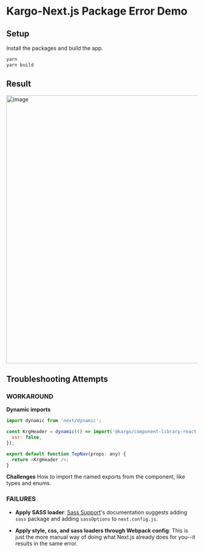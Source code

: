# Kargo-Next.js Package Error Demo
## Setup

Install the packages and build the app.

```bash
yarn
yarn build
```

## Result

<img width="706" alt="image" src="https://user-images.githubusercontent.com/6026454/233450178-9d9ff11b-2e25-4c21-8d39-e8fb16a18b98.png">

## Troubleshooting Attempts

### WORKAROUND

**Dynamic imports**
```javascript
import dynamic from 'next/dynamic';

const KrgHeader = dynamic(() => import('@kargo/component-library-react.krg-header'), {
  ssr: false,
});

export default function TopNav(props: any) {
  return <KrgHeader />;
}
```
**Challenges**
How to import the named exports from the component, like types and enums.


### FAILURES

* **Apply SASS loader**: [Sass Support](https://nextjs.org/docs/basic-features/built-in-css-support#sass-support)'s documentation suggests adding `sass` package and adding `sassOptions` to `next.config.js`.

* **Apply style, css, and sass loaders through Webpack config**: This is just the more manual way of doing what Next.js already does for you--it results in the same error.
